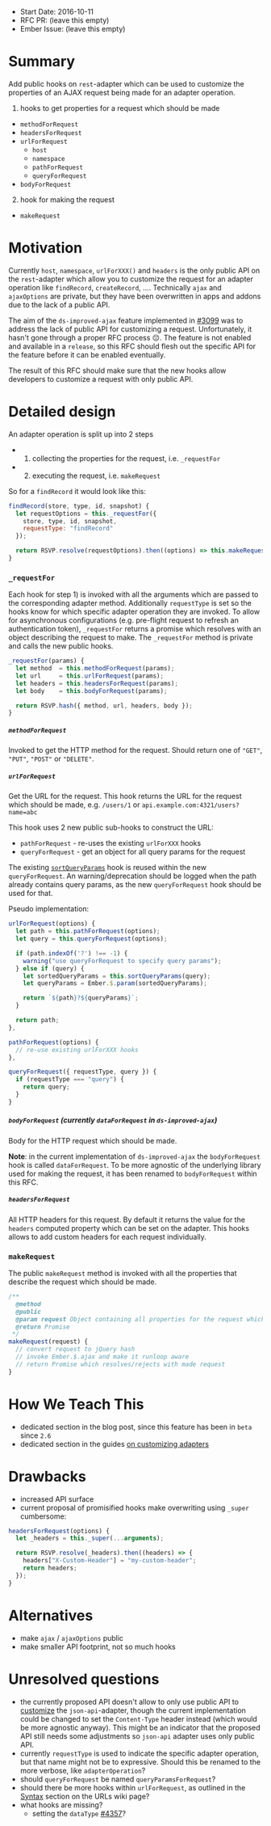 - Start Date: 2016-10-11
- RFC PR: (leave this empty)
- Ember Issue: (leave this empty)

# Summary

Add public hooks on `rest`-adapter which can be used to customize the
properties of an AJAX request being made for an adapter operation.

1) hooks to get properties for a request which should be made
  - `methodForRequest`
  - `headersForRequest`
  - `urlForRequest`
    - `host`
    - `namespace`
    - `pathForRequest`
    - `queryForRequest`
  - `bodyForRequest`

2) hook for making the request
  - `makeRequest`

# Motivation

Currently `host`, `namespace`, `urlForXXX()` and `headers` is the only public
API on the `rest`-adapter which allow you to customize the request for an
adapter operation like `findRecord`, `createRecord`, .... Technically `ajax`
and `ajaxOptions` are private, but they have been overwritten in apps and
addons due to the lack of a public API.

The aim of the `ds-improved-ajax` feature implemented in
[#3099](https://github.com/emberjs/data/pull/3099) was to address the lack of
public API for customizing a request. Unfortunately, it hasn't gone through a
proper RFC process :pensive:. The feature is not enabled and available in a
`release`, so this RFC should flesh out the specific API for the feature before
it can be enabled eventually.

The result of this RFC should make sure that the new hooks allow developers to
customize a request with only public API.

# Detailed design

An adapter operation is split up into 2 steps

- 1) collecting the properties for the request, i.e. `_requestFor`
- 2) executing the request, i.e. `makeRequest`

So for a `findRecord` it would look like this:

``` js
findRecord(store, type, id, snapshot) {
  let requestOptions = this._requestFor({
    store, type, id, snapshot,
    requestType: "findRecord"
  });

  return RSVP.resolve(requestOptions).then((options) => this.makeRequest(options) );
}
```

### `_requestFor`

Each hook for step 1) is invoked with all the arguments which are passed to the
corresponding adapter method. Additionally `requestType` is set so the hooks
know for which specific adapter operation they are invoked. To allow for
asynchronous configurations (e.g. pre-flight request to refresh an
authentication token), `_requestFor` returns a promise which resolves with an
object describing the request to make. The `_requestFor` method is private and
calls the new public hooks.

``` js
_requestFor(params) {
  let method  = this.methodForRequest(params);
  let url     = this.urlForRequest(params);
  let headers = this.headersForRequest(params);
  let body    = this.bodyForRequest(params);

  return RSVP.hash({ method, url, headers, body });
}
```
##### `methodForRequest`

Invoked to get the HTTP method for the request. Should return one of `"GET"`,
`"PUT"`, `"POST"` or `"DELETE"`.

##### `urlForRequest`

Get the URL for the request. This hook returns the URL for the request which
should be made, e.g. `/users/1` or `api.example.com:4321/users?name=abc`

This hook uses 2 new public sub-hooks to construct the URL:

- `pathForRequest` - re-uses the existing `urlForXXX` hooks
- `queryForRequest` - get an object for all query params for the request

The existing [`sortQueryParams`](http://emberjs.com/api/data/classes/DS.RESTAdapter.html#method_sortQueryParams)
hook is reused within the new `queryForRequest`. An warning/deprecation should
be logged when the path already contains query params, as the new
`queryForRequest` hook should be used for that.

Pseudo implementation:

``` js
urlForRequest(options) {
  let path = this.pathForRequest(options);
  let query = this.queryForRequest(options);

  if (path.indexOf('?') !== -1) {
    warning("use queryForRequest to specify query params");
  } else if (query) {
    let sortedQueryParams = this.sortQueryParams(query);
    let queryParams = Ember.$.param(sortedQueryParams);

    return `${path}?${queryParams}`;
  }

  return path;
},

pathForRequest(options) {
  // re-use existing urlForXXX hooks
},

queryForRequest({ requestType, query }) {
  if (requestType === "query") {
    return query;
  }
}
```

##### `bodyForRequest` (currently `dataForRequest` in `ds-improved-ajax`)

Body for the HTTP request which should be made.

**Note**: in the current implementation of `ds-improved-ajax` the
`bodyForRequest` hook is called `dataForRequest`. To be more agnostic of the
underlying library used for making the request, it has been renamed to
`bodyForRequest` within this RFC.

##### `headersForRequest`

All HTTP headers for this request. By default it returns the value for the
`headers` computed property which can be set on the adapter. This hooks allows
to add custom headers for each request individually.

### `makeRequest`

The public `makeRequest` method is invoked with all the properties that
describe the request which should be made.

``` js
/**
  @method
  @public
  @param request Object containing all properties for the request which should be made
  @return Promise
 */
makeRequest(request) {
  // convert request to jQuery hash
  // invoke Ember.$.ajax and make it runloop aware
  // return Promise which resolves/rejects with made request
}
```

# How We Teach This

- dedicated section in the blog post, since this feature has been in `beta`
  since `2.6`
- dedicated section in the guides [on customizing adapters](https://guides.emberjs.com/v2.8.0/models/customizing-adapters/)

# Drawbacks

- increased API surface
- current proposal of promisified hooks make overwriting using `_super` cumbersome:

``` js
headersForRequest(options) {
  let _headers = this._super(...arguments);

  return RSVP.resolve(_headers).then((headers) => {
    headers["X-Custom-Header"] = "my-custom-header";
    return headers;
  });
}
```
# Alternatives

- make `ajax` / `ajaxOptions` public
- make smaller API footprint, not so much hooks

# Unresolved questions

- the currently proposed API doesn't allow to only use public API to
  [customize](https://github.com/emberjs/data/blob/2926c47453d50d6b75590d2ff447a4d0da66833a/addon/adapters/json-api.js#L226-L234)
  the `json-api`-adapter, though the current implementation could be changed to
  set the `Content-Type` header instead (which would be more agnostic anyway).
  This might be an indicator that the proposed API still needs some
  adjustments so `json-api` adapter uses only public API.
- currently `requestType` is used to indicate the specific adapter operation,
  but that name might not be to expressive. Should this be renamed to the more
  verbose, like `adapterOperation`?
- should `queryForRequest` be named `queryParamsForRequest`?
- should there be more hooks within `urlForRequest`, as outlined in the
  [Syntax](https://en.wikipedia.org/wiki/Uniform_Resource_Identifier#Syntax)
  section on the URLs wiki page?
- what hooks are missing?
    - setting the `dataType` [#4357](https://github.com/emberjs/data/pull/4357)?
